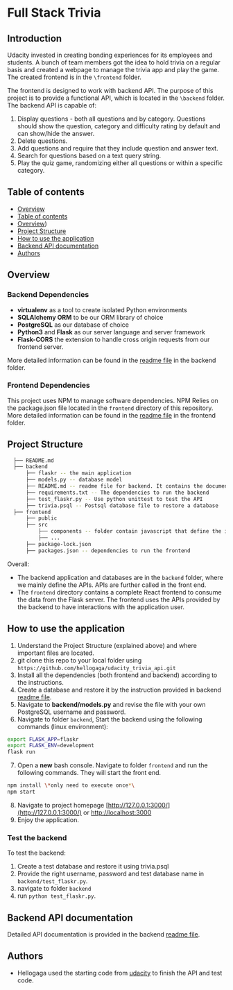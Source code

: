 # Full Stack Trivia

## Introduction
Udacity invested in creating bonding experiences for its employees and students. A bunch of team members got the idea to hold trivia on a regular basis and created a  webpage to manage the trivia app and play the game. The created frontend is in the `\frontend` folder. 

The frontend is designed to work with backend API. The purpose of this project is to provide a functional API, which is located in the `\backend` folder. The backend API is capable of:
1) Display questions - both all questions and by category. Questions should show the question, category and difficulty rating by default and can show/hide the answer. 
2) Delete questions.
3) Add questions and require that they include question and answer text.
4) Search for questions based on a text query string.
5) Play the quiz game, randomizing either all questions or within a specific category. 

## Table of contents
  - [Overview](#Overview)
  - [Table of contents](#table-of-contents)
  - [Overview](#overview))
  - [Project Structure](#project-structure)
  - [How to use the application](#how-to-use-the-application)
  - [Backend API documentation](#backend-api-documentation)
  - [Authors](#authors)

## Overview
### Backend Dependencies
 * **virtualenv** as a tool to create isolated Python environments
 * **SQLAlchemy ORM** to be our ORM library of choice
 * **PostgreSQL** as our database of choice
 * **Python3** and **Flask** as our server language and server framework
 * **Flask-CORS** the extension to handle cross origin requests from our frontend server. <br>

More detailed information can be found in the  [readme file](./backend/README.md) in the backend folder. 
### Frontend Dependencies
This project uses NPM to manage software dependencies. NPM Relies on the package.json file located in the `frontend` directory of this repository. <br>
More detailed information can be found in the  [readme file](./frontend/README.md) in the frontend folder. 

## Project Structure
```sh
  ├── README.md
  ├── backend
      ├── flaskr -- the main application
      ├── models.py -- database model
      ├── README.md -- readme file for backend. It contains the document for APIs. 
      ├── requirements.txt -- The dependencies to run the backend
      ├── test_flaskr.py -- Use python unittest to test the API
      ├── trivia.psql -- Postsql database file to restore a database
  ├── frontend
      ├── public
      ├── src
          ├── components -- folder contain javascript that define the interactions between API and backend
          ├── ...
      ├── package-lock.json
      ├── packages.json -- dependencies to run the frontend
  ```

Overall:
* The backend application and databases are in the `backend` folder, where we mainly define the APIs. APIs are further called in the front end. 
* The `frontend` directory contains a complete React frontend to consume the data from the Flask server. The frontend uses the APIs provided by the backend to have interactions with the application user.  

## How to use the application
1. Understand the Project Structure (explained above) and where important files are located.
2. git clone this repo to your local folder using `https://github.com/hellogaga/udacity_trivia_api.git`
3. Install all the dependencies (both frontend and backend) according to the instructions. 
4. Create a database and restore it by the instruction provided in backend [readme file](./backend/README.md).
5. Navigate to **backend/models.py** and revise the file with your own PostgreSQL username and password. 
6. Navigate to folder `backend`, Start the backend using the following commands (linux environment):
```bash
export FLASK_APP=flaskr
export FLASK_ENV=development
flask run
```
7. Open a **new** bash console. Navigate to folder `frontend` and run the following commands. They will start the front end. 
```bash
npm install \*only need to execute once*\
npm start
```
8. Navigate to project homepage [http://127.0.0.1:3000/](http://127.0.0.1:3000/) or [http://localhost:3000](http://localhost:3000) 
9. Enjoy the application.

### Test the backend
To test the backend:
1. Create a test database and restore it using trivia.psql
2. Provide the right username, password and test database name in `backend/test_flaskr.py`.
3. navigate to folder `backend`
4. run `python test_flaskr.py`. 

## Backend API documentation
Detailed API documentation is provided in the backend [readme file](./backend/README.md). 


## Authors
* Hellogaga used the starting code from [udacity](www.udacity.com) to finish the API and test code.